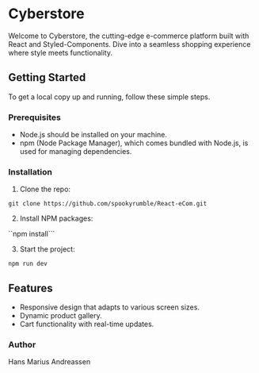 # Cyberstore

Welcome to Cyberstore, the cutting-edge e-commerce platform built with React and Styled-Components. Dive into a seamless shopping experience where style meets functionality.

## Getting Started

To get a local copy up and running, follow these simple steps.

### Prerequisites

- Node.js should be installed on your machine.
- npm (Node Package Manager), which comes bundled with Node.js, is used for managing dependencies.

### Installation

1. Clone the repo:

`git clone https://github.com/spookyrumble/React-eCom.git`

2. Install NPM packages:

``npm install```

3. Start the project:

`npm run dev`

## Features

- Responsive design that adapts to various screen sizes.
- Dynamic product gallery.
- Cart functionality with real-time updates.

### Author

Hans Marius Andreassen

